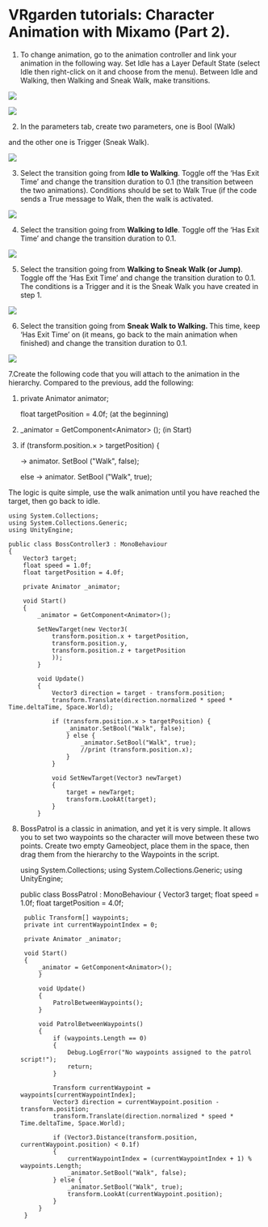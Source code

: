 # VRgarden tutorials: Character Animation with Mixamo (Part 2).

1. To change animation, go to the animation controller and link your animation in the following way. Set Idle has a Layer Default State (select Idle then right-click on it and choose from the menu). Between Idle and Walking, then Walking and Sneak Walk, make transitions.</p>
<p align="left"><img src="images/Mixamo201.jpg"/></p>

<p align="left"><img src="images/Mixamo202.jpg"/></p>

2. In the parameters tab, create two parameters, one is Bool (Walk)<span class="Apple-converted-space"> </span></p>
<p class="p3">and the other one is Trigger (Sneak Walk).</p>

<p align="left"><img src="images/Mixamo203.jpg"/></p>

3. Select the transition going from <b>Idle to Walking</b>. Toggle off the ‘Has Exit Time’ and change the transition duration to 0.1 (the transition between the two animations). Conditions should be set to Walk True (if the code sends a True message to Walk, then the walk is activated.</p>

<p align="left"><img src="images/Mixamo204.jpg"/></p>

4. Select the transition going from <b>Walking to Idle</b>. Toggle off the ‘Has Exit Time’ and change the transition duration to 0.1.</p>

<p align="left"><img src="images/Mixamo205.jpg"/></p>

5. Select the transition going from <b>Walking to Sneak Walk (or Jump)</b>. Toggle off the ‘Has Exit Time’ and change the transition duration to 0.1. The conditions is a Trigger and it is the Sneak Walk you have created in step 1.<span class="Apple-converted-space"> </span></p>

<p align="left"><img src="images/Mixamo206.jpg"/></p>

6. Select the transition going from <b>Sneak Walk to Walking. </b> This time, keep ‘Has Exit Time’ on (it means, go back to the main animation when finished) and change the transition duration to 0.1.

<p align="left"><img src="images/Mixamo207.jpg"/></p>

7.Create the following code that you will attach to the animation in the hierarchy. Compared to the previous, add the following:

1. private Animator animator;</p>
float targetPosition = 4.0f; (at the beginning)</p>

2. _animator = GetComponent&lt;Animator&gt; (); (in Start)</p>
3. if (transform.position.× &gt; targetPosition) {<span class="Apple-converted-space"> </span></p>
-&gt; animator. SetBool ("Walk", false);</p>
else -&gt; animator. SetBool ("Walk", true);</p>

The logic is quite simple, use the walk animation until you have reached the target, then go back to idle.

	using System.Collections;
	using System.Collections.Generic;
	using UnityEngine;

	public class BossController3 : MonoBehaviour
	{
		Vector3 target;
		float speed = 1.0f;
		float targetPosition = 4.0f;
	
		private Animator _animator;

		void Start()
		{
			_animator = GetComponent<Animator>();
		
			SetNewTarget(new Vector3(
				transform.position.x + targetPosition,
				transform.position.y,
				transform.position.z + targetPosition
				));
			}

			void Update()
			{
				Vector3 direction = target - transform.position;
				transform.Translate(direction.normalized * speed * Time.deltaTime, Space.World);
		
				if (transform.position.x > targetPosition) {
					_animator.SetBool("Walk", false);
					} else {
						_animator.SetBool("Walk", true);
						//print (transform.position.x);
					}				
				}
			
				void SetNewTarget(Vector3 newTarget)
				{
					target = newTarget;
					transform.LookAt(target);
				}
			}

8. BossPatrol is a classic in animation, and yet it is very simple. It allows you to set two waypoints so the character will move between these two points. Create two empty Gameobject, place them in the space, then drag them from the hierarchy to the Waypoints in the script.

	using System.Collections;
	using System.Collections.Generic;
	using UnityEngine;

	public class BossPatrol : MonoBehaviour
	{
		Vector3 target;
		float speed = 1.0f;
		float targetPosition = 4.0f;
	
		public Transform[] waypoints;
		private int currentWaypointIndex = 0;
	
		private Animator _animator;

		void Start()
		{
			_animator = GetComponent<Animator>();
			}

			void Update()
			{	
				PatrolBetweenWaypoints();
			}
	
			void PatrolBetweenWaypoints()
			{
				if (waypoints.Length == 0)
				{
					Debug.LogError("No waypoints assigned to the patrol script!");
					return;
				}

				Transform currentWaypoint = waypoints[currentWaypointIndex];
				Vector3 direction = currentWaypoint.position - transform.position;
				transform.Translate(direction.normalized * speed * Time.deltaTime, Space.World);
		
				if (Vector3.Distance(transform.position, currentWaypoint.position) < 0.1f)
				{
					currentWaypointIndex = (currentWaypointIndex + 1) % waypoints.Length;
					_animator.SetBool("Walk", false);
				} else {
					_animator.SetBool("Walk", true);
					transform.LookAt(currentWaypoint.position);
				}
			}
		}	


